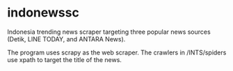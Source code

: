 # indonewssc

Indonesia trending news scraper targeting three popular news sources (Detik, LINE TODAY, and ANTARA News).

The program uses scrapy as the web scraper.
The crawlers in /INTS/spiders use xpath to target the title of the news.
